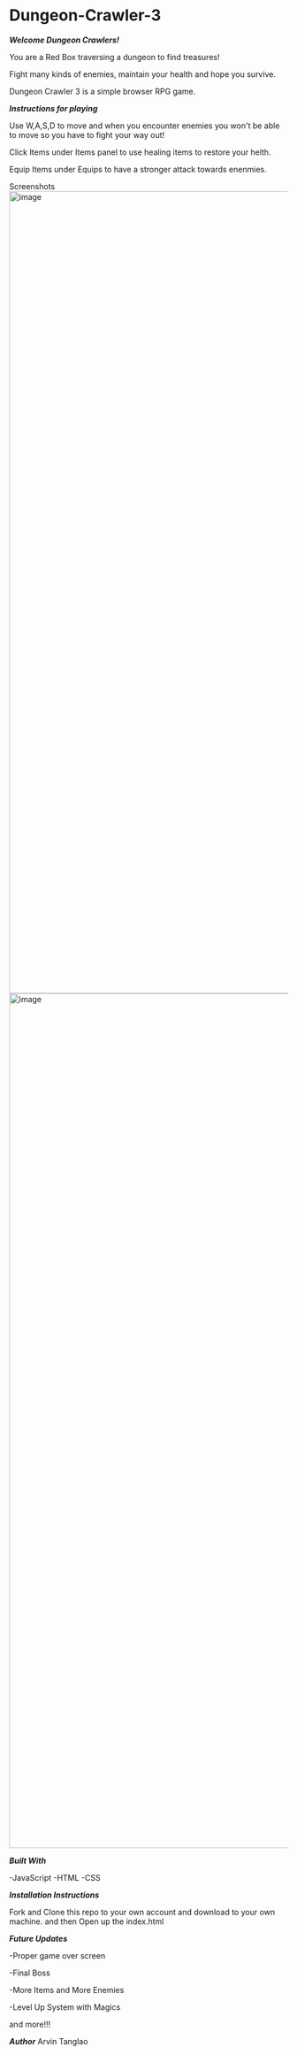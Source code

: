 # Dungeon-Crawler-3

_**Welcome Dungeon Crawlers!**_

You are a Red Box traversing a dungeon to find treasures!

Fight many kinds of enemies, maintain your health and hope you survive.

Dungeon Crawler 3 is a simple browser RPG game.

_**Instructions for playing**_

Use W,A,S,D to move and when you encounter enemies you won't be able to move so you have to fight your way out!

Click Items under Items panel to use healing items to restore your helth.

Equip Items under Equips to have a stronger attack towards enenmies.


Screenshots
<img width="1451" alt="image" src="https://github.com/arvin0099/Dungeon-Crawler-3/assets/115322225/dbaf13c5-e607-447d-b0b7-cdb8c6e22723">
<img width="1546" alt="image" src="https://github.com/arvin0099/Dungeon-Crawler-3/assets/115322225/0538bf11-28dd-4f20-92e2-ac152ce946ce">


_**Built With**_

-JavaScript
-HTML
-CSS

_**Installation Instructions**_

Fork and Clone this repo to your own account and download to your own machine.
and then Open up the index.html

**_Future Updates_**

-Proper game over screen

-Final Boss

-More Items and More Enemies

-Level Up System with Magics

and more!!!


_**Author**_
Arvin Tanglao
